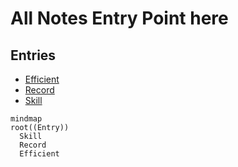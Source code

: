 # All Notes Entry Point here

## Entries
* [Efficient](efficient/efficient_entry.md)
* [Record](record/record_entry.md)
* [Skill](skill/skill_entry.md)

```mermaid
mindmap
root((Entry))
  Skill
  Record
  Efficient
```
